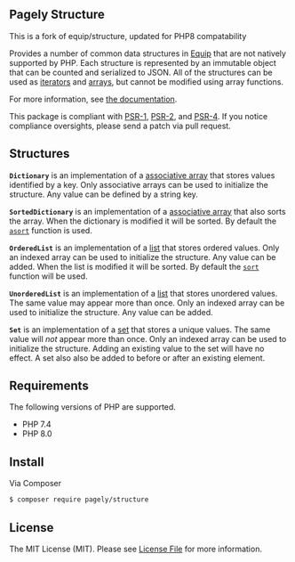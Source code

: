 ## Pagely Structure

This is a fork of equip/structure, updated for PHP8 compatability


Provides a number of common data structures in [Equip](http://github.com/framework)
that are not natively supported by PHP. Each structure is represented by an
immutable object that can be counted and serialized to JSON. All of the structures
can be used as [iterators][php-iterator] and [arrays][php-arrayaccess], but cannot
be modified using array functions.

[php-iterator]: http://php.net/manual/en/class.iterator.php
[php-arrayaccess]: http://php.net/manual/en/class.arrayaccess.php

For more information, see [the documentation][docs].

[docs]: http://equipframework.readthedocs.org/en/latest/structure

This package is compliant with [PSR-1][], [PSR-2][], and [PSR-4][]. If you notice
compliance oversights, please send a patch via pull request.

[PSR-1]: https://github.com/php-fig/fig-standards/blob/master/accepted/PSR-1-basic-coding-standard.md
[PSR-2]: https://github.com/php-fig/fig-standards/blob/master/accepted/PSR-2-coding-style-guide.md
[PSR-4]: https://github.com/php-fig/fig-standards/blob/master/accepted/PSR-4-autoloader.md

## Structures

**`Dictionary`** is an implementation of a [associative array][wiki-dict] that
stores values identified by a key. Only associative arrays can be used to
initialize the structure. Any value can be defined by a string key.

**`SortedDictionary`** is an implementation of a [associative array][wiki-dict]
that also sorts the array. When the dictionary is modified it will be sorted.
By default the [`asort`][php-asort] function is used.

**`OrderedList`** is an implementation of a [list][wiki-list] that stores ordered
values. Only an indexed array can be used to initialize the structure. Any value
can be added. When the list is modified it will be sorted. By default the
[`sort`][php-sort] function will be used.

**`UnorderedList`** is an implementation of a [list][wiki-list] that stores
unordered values. The same value may appear more than once. Only an indexed array
can be used to initialize the structure. Any value can be added.

**`Set`** is an implementation of a [set][wiki-set] that stores a unique values.
The same value will *not* appear more than once. Only an indexed array can be used
to initialize the structure. Adding an existing value to the set will have no effect.
A set also also be added to before or after an existing element.

[wiki-dict]: https://en.wikipedia.org/wiki/Associative_array
[wiki-list]: https://en.wikipedia.org/wiki/List_(abstract_data_type)
[wiki-set]: https://en.wikipedia.org/wiki/Set_(abstract_data_type)

[php-sort]: http://php.net/sort
[php-asort]: http://php.net/asort

## Requirements

The following versions of PHP are supported.

* PHP 7.4
* PHP 8.0

## Install

Via Composer

```bash
$ composer require pagely/structure
```

## License

The MIT License (MIT). Please see [License File](LICENSE) for more information.
